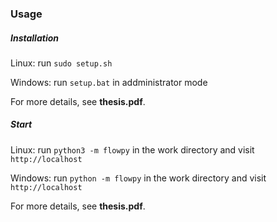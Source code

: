 
### Usage

##### Installation

Linux: run `sudo setup.sh`

Windows: run `setup.bat` in addministrator mode

For more details, see **thesis.pdf**.

##### Start

Linux: run `python3 -m flowpy` in the work directory and visit `http://localhost`

Windows: run `python -m flowpy` in the work directory and visit `http://localhost`

For more details, see **thesis.pdf**.

